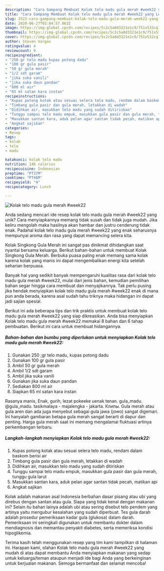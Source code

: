 ```yaml
---
description: "Cara Gampang Membuat Kolak telo madu gula merah #week22 yang Lezat"
title: "Cara Gampang Membuat Kolak telo madu gula merah #week22 yang Lezat"
slug: 2522-cara-gampang-membuat-kolak-telo-madu-gula-merah-week22-yang-lezat
date: 2020-06-27T03:04:57.063Z
image: https://img-global.cpcdn.com/recipes/5c2c5a0d3321e1c9/751x532cq70/kolak-telo-madu-gula-merah-week22-foto-resep-utama.jpg
thumbnail: https://img-global.cpcdn.com/recipes/5c2c5a0d3321e1c9/751x532cq70/kolak-telo-madu-gula-merah-week22-foto-resep-utama.jpg
cover: https://img-global.cpcdn.com/recipes/5c2c5a0d3321e1c9/751x532cq70/kolak-telo-madu-gula-merah-week22-foto-resep-utama.jpg
author: Steven Vargas
ratingvalue: 4
reviewcount: 9
recipeingredient:
- "250 gr telo madu kupas potong dadu"
- "100 gr gula pasir"
- "50 gr gula merah"
- "1/2 sdt garam"
- "jika suka vanili"
- "jika suka daun pandan"
- "800 ml air"
- "65 ml satan kara instan"
recipeinstructions:
- "Kupas potong kotak atau sesuai selera telo madu, rendam dalam baskom berisi air"
- "Timbang gula pasir dan gula merah, letakkan di wadah"
- "Didihkan air, masukkan telo madu yang sudah ditiriskan"
- "Tunggu sampai telo madu empuk, masukkan gula pasir dan gula merah, tunggu gula larut"
- "Masukkan santan kara, aduk pelan agar santan tidak pecah, matikan api"
- "Angkat sajikan"
categories:
- Resep
tags:
- kolak
- telo
- madu

katakunci: kolak telo madu 
nutrition: 146 calories
recipecuisine: Indonesian
preptime: "PT37M"
cooktime: "PT46M"
recipeyield: "4"
recipecategory: Lunch

---
```



![Kolak telo madu gula merah #week22](https://img-global.cpcdn.com/recipes/5c2c5a0d3321e1c9/751x532cq70/kolak-telo-madu-gula-merah-week22-foto-resep-utama.jpg)

Anda sedang mencari ide resep kolak telo madu gula merah #week22 yang unik? Cara menyiapkannya memang tidak susah dan tidak juga mudah. Jika keliru mengolah maka hasilnya akan hambar dan justru cenderung tidak enak. Padahal kolak telo madu gula merah #week22 yang enak seharusnya mempunyai aroma dan rasa yang dapat memancing selera kita.

Kolak Singkong Gula Merah ini sangat pas dinikmat dihidangkan saat nyantai bersama keluarga. Berikut bahan-bahan untuk membuat Kolak Singkong Gula Merah. Berbuka puasa paling enak memang sama kolak karena kolak yang manis ini dapat mengembalikan energi kita setelah seharian berpuasa.

Banyak hal yang sedikit banyak mempengaruhi kualitas rasa dari kolak telo madu gula merah #week22, mulai dari jenis bahan, kemudian pemilihan bahan segar hingga cara membuat dan menyajikannya. Tak perlu pusing jika hendak menyiapkan kolak telo madu gula merah #week22 enak di mana pun anda berada, karena asal sudah tahu triknya maka hidangan ini dapat jadi sajian spesial.


Berikut ini ada beberapa tips dan trik praktis untuk membuat kolak telo madu gula merah #week22 yang siap dikreasikan. Anda bisa menyiapkan Kolak telo madu gula merah #week22 memakai 8 bahan dan 6 tahap pembuatan. Berikut ini cara untuk membuat hidangannya.

<!--inarticleads1-->

##### Bahan-bahan dan bumbu yang diperlukan untuk menyiapkan Kolak telo madu gula merah #week22:

1. Gunakan 250 ;gr telo madu, kupas potong dadu
1. Gunakan 100 gr gula pasir
1. Ambil 50 gr gula merah
1. Ambil 1/2 sdt garam
1. Ambil jika suka vanili
1. Gunakan jika suka daun pandan
1. Sediakan 800 ml air
1. Siapkan 65 ml satan kara instan


Rasanya manis, Enak, gurih, lezat pokeeke uenak tenan. gula_madu. @gula_madu. tasikmalaya - majalengka - jakarta. Клипы. Gula merah atau gula aren dan ada juga menyebut sebagai gula jawa (jowo) sangat digemari. Ini hanyalah gambaran betapa gula merah sangat berarti di dapur dan penting. Harga gula merah saat ini memang mengalamai fluktuasi artinya perkembangan terbaru. 

<!--inarticleads2-->

##### Langkah-langkah menyiapkan Kolak telo madu gula merah #week22:

1. Kupas potong kotak atau sesuai selera telo madu, rendam dalam baskom berisi air
1. Timbang gula pasir dan gula merah, letakkan di wadah
1. Didihkan air, masukkan telo madu yang sudah ditiriskan
1. Tunggu sampai telo madu empuk, masukkan gula pasir dan gula merah, tunggu gula larut
1. Masukkan santan kara, aduk pelan agar santan tidak pecah, matikan api
1. Angkat sajikan


Kolak adalah makanan asal Indonesia berbahan dasar pisang atau ubi yang direbus dengan santan atau gula. Siapa yang tidak kenal dengan makanan ini? Selain itu bahan lainya adalah ubi atau sering disebut telo pendem yang artinya yaitu mengubur kesalahan yang sudah diperbuat. Tes gula darah adalah prosedur pemeriksaan kadar gula (glukosa) dalam darah. Pemeriksaan ini seringkali digunakan untuk membantu dokter dalam mendiagnosis dan memantau penyakit diabetes, serta memeriksa kondisi hipoglikemia. 

Terima kasih telah menggunakan resep yang tim kami tampilkan di halaman ini. Harapan kami, olahan Kolak telo madu gula merah #week22 yang mudah di atas dapat membantu Anda menyiapkan makanan yang sedap untuk keluarga/teman ataupun menjadi ide bagi Anda yang berkeinginan untuk berjualan makanan. Semoga bermanfaat dan selamat mencoba!
